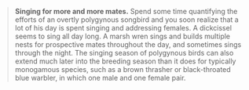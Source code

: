 > **Singing for more and more mates.** Spend some time quantifying the
> efforts of an overtly polygynous songbird and you soon realize that a
> lot of his day is spent singing and addressing females. A dickcissel
> seems to sing all day long. A marsh wren sings and builds multiple
> nests for prospective mates throughout the day, and sometimes sings
> through the night. The singing season of polygynous birds can also
> extend much later into the breeding season than it does for typically
> monogamous species, such as a brown thrasher or black-throated blue
> warbler, in which one male and one female pair.
